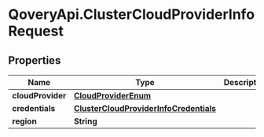 # QoveryApi.ClusterCloudProviderInfoRequest

## Properties

Name | Type | Description | Notes
------------ | ------------- | ------------- | -------------
**cloudProvider** | [**CloudProviderEnum**](CloudProviderEnum.md) |  | [optional] 
**credentials** | [**ClusterCloudProviderInfoCredentials**](ClusterCloudProviderInfoCredentials.md) |  | [optional] 
**region** | **String** |  | [optional] 


